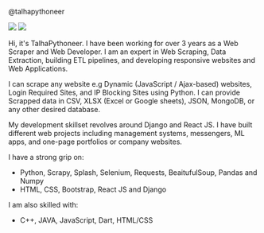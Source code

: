 @talhapythoneer

![](https://github.com/talhapythoneer/github-stats/blob/master/generated/overview.svg)
![](https://github.com/talhapythoneer/github-stats/blob/master/generated/languages.svg)

Hi, it's TalhaPythoneer. I have been working for over 3 years as a Web Scraper and Web Developer. I am an expert in Web Scraping, Data Extraction, building ETL pipelines, and developing responsive websites and Web Applications.

I can scrape any website e.g Dynamic (JavaScript / Ajax-based) websites, Login Required Sites, and IP Blocking Sites using Python. I can provide Scrapped data in CSV, XLSX (Excel or Google sheets), JSON, MongoDB, or any other desired database.

My development skillset revolves around Django and React JS. I have built different web projects including management systems, messengers, ML apps, and one-page portfolios or company websites.

I have a strong grip on:
- Python, Scrapy, Splash, Selenium, Requests, BeaitufulSoup, Pandas and Numpy
- HTML, CSS, Bootstrap, React JS and Django

I am also skilled with:
- C++, JAVA, JavaScript, Dart, HTML/CSS
